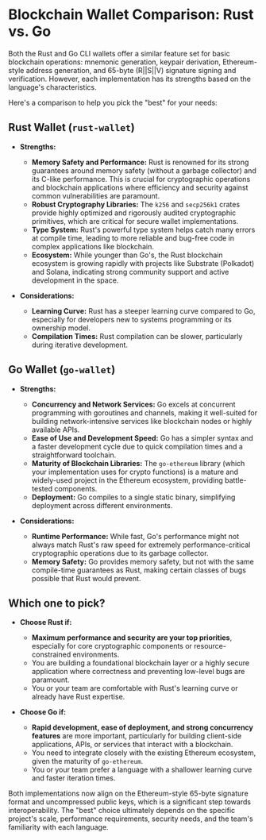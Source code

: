 # Blockchain Wallet Comparison: Rust vs. Go

Both the Rust and Go CLI wallets offer a similar feature set for basic blockchain operations: mnemonic generation, keypair derivation, Ethereum-style address generation, and 65-byte (R||S||V) signature signing and verification. However, each implementation has its strengths based on the language's characteristics.

Here's a comparison to help you pick the "best" for your needs:

## Rust Wallet (`rust-wallet`)

*   **Strengths:**
    *   **Memory Safety and Performance:** Rust is renowned for its strong guarantees around memory safety (without a garbage collector) and its C-like performance. This is crucial for cryptographic operations and blockchain applications where efficiency and security against common vulnerabilities are paramount.
    *   **Robust Cryptography Libraries:** The `k256` and `secp256k1` crates provide highly optimized and rigorously audited cryptographic primitives, which are critical for secure wallet implementations.
    *   **Type System:** Rust's powerful type system helps catch many errors at compile time, leading to more reliable and bug-free code in complex applications like blockchain.
    *   **Ecosystem:** While younger than Go's, the Rust blockchain ecosystem is growing rapidly with projects like Substrate (Polkadot) and Solana, indicating strong community support and active development in the space.

*   **Considerations:**
    *   **Learning Curve:** Rust has a steeper learning curve compared to Go, especially for developers new to systems programming or its ownership model.
    *   **Compilation Times:** Rust compilation can be slower, particularly during iterative development.

## Go Wallet (`go-wallet`)

*   **Strengths:**
    *   **Concurrency and Network Services:** Go excels at concurrent programming with goroutines and channels, making it well-suited for building network-intensive services like blockchain nodes or highly available APIs.
    *   **Ease of Use and Development Speed:** Go has a simpler syntax and a faster development cycle due to quick compilation times and a straightforward toolchain.
    *   **Maturity of Blockchain Libraries:** The `go-ethereum` library (which your implementation uses for crypto functions) is a mature and widely-used project in the Ethereum ecosystem, providing battle-tested components.
    *   **Deployment:** Go compiles to a single static binary, simplifying deployment across different environments.

*   **Considerations:**
    *   **Runtime Performance:** While fast, Go's performance might not always match Rust's raw speed for extremely performance-critical cryptographic operations due to its garbage collector.
    *   **Memory Safety:** Go provides memory safety, but not with the same compile-time guarantees as Rust, making certain classes of bugs possible that Rust would prevent.

## Which one to pick?

*   **Choose Rust if:**
    *   **Maximum performance and security are your top priorities**, especially for core cryptographic components or resource-constrained environments.
    *   You are building a foundational blockchain layer or a highly secure application where correctness and preventing low-level bugs are paramount.
    *   You or your team are comfortable with Rust's learning curve or already have Rust expertise.

*   **Choose Go if:**
    *   **Rapid development, ease of deployment, and strong concurrency features** are more important, particularly for building client-side applications, APIs, or services that interact with a blockchain.
    *   You need to integrate closely with the existing Ethereum ecosystem, given the maturity of `go-ethereum`.
    *   You or your team prefer a language with a shallower learning curve and faster iteration times.

Both implementations now align on the Ethereum-style 65-byte signature format and uncompressed public keys, which is a significant step towards interoperability. The "best" choice ultimately depends on the specific project's scale, performance requirements, security needs, and the team's familiarity with each language.
